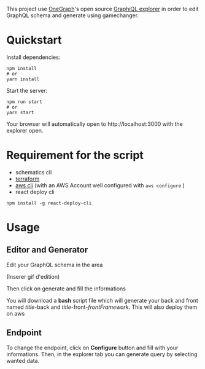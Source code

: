 This project use [OneGraph](https://www.onegraph.com)'s open source [GraphiQL explorer](https://github.com/OneGraph/graphiql-explorer) in order to edit GraphQL schema and generate using gamechanger.

# Quickstart

Install dependencies:

```
npm install
# or
yarn install
```

Start the server:

```
npm run start
# or
yarn start
```

Your browser will automatically open to http://localhost:3000 with the explorer open.

# Requirement for the script

- schematics cli
- [terraform](https://learn.hashicorp.com/tutorials/terraform/install-cli)
- [aws cli](https://docs.aws.amazon.com/cli/latest/userguide/cli-chap-install.html) (with an AWS Account well configured with `aws configure` )
- react deploy cli

```
npm install -g react-deploy-cli
```

# Usage

## Editor and Generator

Edit your GraphQL schema in the area

(Inserer gif d'edition)

Then click on generate and fill the informations

You will download a **bash** script file which will generate your back and front named _title_-back and _title_-front-_frontFramework_. This will also deploy them on aws

## Endpoint

To change the endpoint, click on **Configure** button and fill with your informations. Then, in the explorer tab you can generate query by selecting wanted data.

